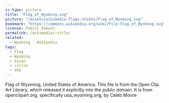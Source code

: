 ```yaml
---
cc-type: picture
title: "Flag_of_Wyoming.svg"
picture: "/assets/wikimedia-flags-states/Flag_of_Wyoming.svg"
bookmark: "https://commons.wikimedia.org/wiki/File:Flag_of_Wyoming.svg"
license: Public Domain
permalink: /wikimedia/:title/
related:
  - Wyoming - Wikipedia
tags:
  - Flag
  - Wyoming
  - bison
  - circle
  - SVG
---
```

Flag of Wyoming, United States of America. This file is from the Open Clip Art Library, which released it explicitly into the public domain. It is from openclipart.org, specifically usa_wyoming.svg, by Caleb Moore